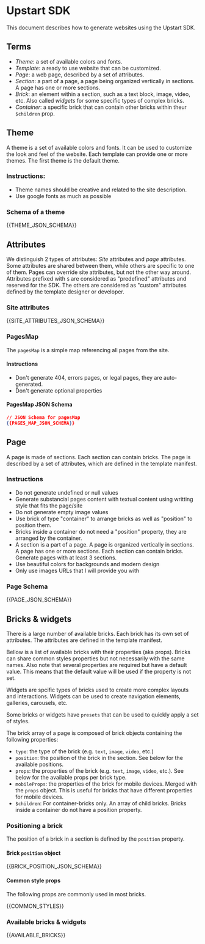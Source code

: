 # Upstart SDK

This document describes how to generate websites using the Upstart SDK.

## Terms

- *Theme*: a set of available colors and fonts.
- *Template*: a ready to use website that can be customized.
- *Page*: a web page, described by a set of attributes.
- *Section*: a part of a page, a page being organized vertically in sections. A page has one or more sections.
- *Brick*: an element within a section, such as a text block, image, video, etc. Also called *widgets* for some specific types of complex bricks.
- *Container*: a specific brick that can contain other bricks within theur `$children` prop.

## Theme

A theme is a set of available colors and fonts. It can be used to customize the look and feel of the website. Each template can provide one or more themes. The first theme is the default theme.

### Instructions:
- Theme names should be creative and related to the site description.
- Use google fonts as much as possible

### Schema of a theme

{{THEME_JSON_SCHEMA}}

## Attributes

We distinguish 2 types of attributes: *Site* attributes and *page* attributes.
Some attributes are shared between them, while others are specific to one of them. Pages can override site attributes, but not the other way around. Attributes prefixed with `$` are considered as "predefined" attributes and reserved for the SDK. The others are considered as "custom" attributes defined by the template designer or developer.

### Site attributes

{{SITE_ATTRIBUTES_JSON_SCHEMA}}


### PagesMap

The `pagesMap` is a simple map referencing all pages from the site.

#### Instructions
- Don't generate 404, errors pages, or legal pages, they are auto-generated.
- Don't generate optional properties

#### PagesMap JSON Schema

```json
// JSON Schema for pagesMap
{{PAGES_MAP_JSON_SCHEMA}}
```


## Page

A page is made of sections. Each section can contain bricks. The page is described by a set of attributes, which are defined in the template manifest.

### Instructions
- Do not generate undefined or null values
- Generate substancial pages content with textual content using writting style that fits the page/site
- Do not generate empty image values
- Use brick of type "container" to arrange bricks as well as "position" to position them.
- Bricks inside a container do not need a "position" property, they are arranged by the container.
- A section is a part of a page. A page is organized vertically in sections. A page has one or more sections. Each section can contain bricks. Generate pages with at least 3 sections.
- Use beautiful colors for backgrounds and modern design
- Only use images URLs that I will provide you with


### Page Schema

{{PAGE_JSON_SCHEMA}}


## Bricks & widgets

There is a large number of available bricks. Each brick has its own set of attributes. The attributes are defined in the template manifest.

Bellow is a list of available bricks with their properties (aka props). Bricks can share common styles properties but not necessarily with the same names. Also note that several properties are required but have a default value. This means that the default value will be used if the property is not set.

Widgets are spcific types of bricks used to create more complex layouts and interactions. Widgets can be used to create navigation elements, galleries, carousels, etc.

Some bricks or widgets have `presets` that can be used to quickly apply a set of styles.

The brick array of a page is composed of brick objects containing the following properties:

- `type`: the type of the brick (e.g. `text`, `image`, `video`, etc.)
- `position`: the position of the brick in the section. See below for the available positions.
- `props`: the properties of the brick (e.g. `text`, `image`, `video`, etc.). See below for the available props per brick type.
- `mobileProps`: the properties of the brick for mobile devices. Merged with the `props` object. This is useful for bricks that have different properties for mobile devices.
- `$children`: For container-bricks only. An array of child bricks. Bricks inside a container do not have a position property.


### Positioning a brick

The position of a brick in a section is defined by the `position` property.

#### Brick `position` object

{{BRICK_POSITION_JSON_SCHEMA}}


#### Common style props

The following props are commonly used in most bricks.

{{COMMON_STYLES}}


### Available bricks & widgets

{{AVAILABLE_BRICKS}}


